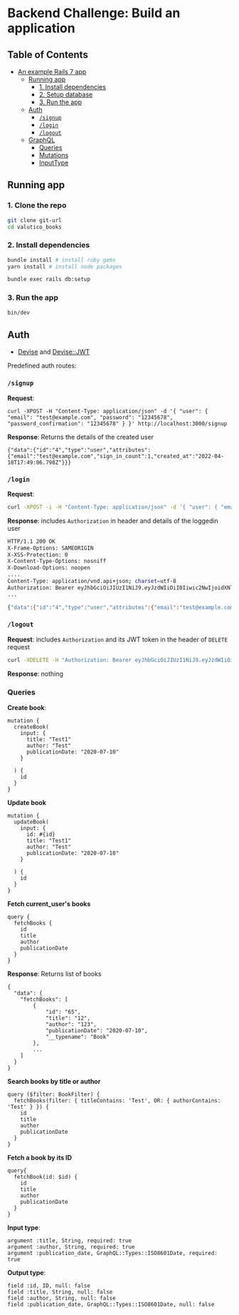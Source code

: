 # Backend Challenge: Build an application

<!-- List of all topics -->

## Table of Contents

- [An example Rails 7 app](#an-example-rails-7-app)
  - [Running app](#running-app)
    - [1. Install dependencies](#2-install-dependencies)
    - [2. Setup database](#4-setup-database)
    - [3. Run the app](#5-run-the-app)
  - [Auth](#auth)
    - [`/signup`](#signup)
    - [`/login`](#login)
    - [`/logout`](#logout)
  - [GraphQL](#auth)
    - [Queries](#2-qqueries)
    - [Mutations](#2-mutations)
    - [InputType](#2-input-type)

## Running app

### 1. Clone the repo

```bash
git clone git-url
cd valutico_books
```

### 2. Install dependencies

```bash
bundle install # install ruby gems
yarn install # install node packages
```

```bash
bundle exec rails db:setup
```

### 3. Run the app

```bash
bin/dev
```

## Auth

- [Devise](https://github.com/heartcombo/devise) and [Devise::JWT](https://github.com/waiting-for-dev/devise-jwt)

Predefined auth routes:

### `/signup`

**Request**:

```
curl -XPOST -H "Content-Type: application/json" -d '{ "user": { "email": "test@example.com", "password": "12345678", "password_confirmation": "12345678" } }' http://localhost:3000/signup
```

**Response**: Returns the details of the created user

```
{"data":{"id":"4","type":"user","attributes":{"email":"test@example.com","sign_in_count":1,"created_at":"2022-04-18T17:49:06.798Z"}}}
```

### `/login`

**Request**:

```bash
curl -XPOST -i -H "Content-Type: application/json" -d '{ "user": { "email": "test@example.com", "password": "12345678" } }' http://localhost:3000/login
```

**Response**: includes `Authorization` in header and details of the loggedin user

```bash
HTTP/1.1 200 OK
X-Frame-Options: SAMEORIGIN
X-XSS-Protection: 0
X-Content-Type-Options: nosniff
X-Download-Options: noopen
....
Content-Type: application/vnd.api+json; charset=utf-8
Authorization: Bearer eyJhbGciOiJIUzI1NiJ9.eyJzdWIiOiI0Iiwic2NwIjoidXNlciIsImF1ZCI6bnVsbCwiaWF0IjoxNjUwMzA0MjU3LCJleHAiOjE2NTAzOTA2NTcsImp0aSI6IjM4ZmI4ZGIyLWVlMjgtNDg2Yy05YjE5LTA2NWVmYmQ0ZGE4MCJ9.p8766vPrhiGpPyV2FdShw1ljBx2Os3D1oE_rPjjAYrY
...

{"data":{"id":"4","type":"user","attributes":{"email":"test@example.com","sign_in_count":2,"created_at":"2022-04-18T17:49:06.798Z"}}}
```

### `/logout`

**Request**: includes `Authorization` and its JWT token in the header of `DELETE` request

```bash
curl -XDELETE -H "Authorization: Bearer eyJhbGciOiJIUzI1NiJ9.eyJzdWIiOiI0Iiwic2NwIjoidXNlciIsImF1ZCI6bnVsbCwiaWF0IjoxNjUwMzA0MjU3LCJleHAiOjE2NTAzOTA2NTcsImp0aSI6IjM4ZmI4ZGIyLWVlMjgtNDg2Yy05YjE5LTA2NWVmYmQ0ZGE4MCJ9.p8766vPrhiGpPyV2FdShw1ljBx2Os3D1oE_rPjjAYrY" -H "Content-Type: application/json" http://localhost:3000/logout
```

**Response**: nothing

### Queries

**Create book**:

```
mutation {
  createBook(
    input: {
      title: "Test1"
      author: "Test"
      publicationDate: "2020-07-10"
    }

  ) {
    id
  }
}
```

**Update book**

```
mutation {
  updateBook(
    input: {
      id: #{id}
      title: "Test1"
      author: "Test"
      publicationDate: "2020-07-10"
    }

  ) {
    id
  }
}
```

**Fetch current_user's books**

```
query {
  fetchBooks {
    id
    title
    author
    publicationDate
  }
}
```

**Response**: Returns list of books

```
{
  "data": {
    "fetchBooks": [
        {
            "id": "65",
            "title": "12",
            "author": "123",
            "publicationDate": "2020-07-10",
            "__typename": "Book"
        },
        ...
    ]
  }
}
```

**Search books by title or author**

```
query ($filter: BookFilter) {
  fetchBooks(filter: { titleContains: 'Test', OR: { authorContains: 'Test' } }) {
    id
    title
    author
    publicationDate
  }
}
```

**Fetch a book by its ID**

```
query{
  fetchBook(id: $id) {
    id
    title
    author
    publicationDate
  }
}
```

**Input type**:

```
argument :title, String, required: true
argument :author, String, required: true
argument :publication_date, GraphQL::Types::ISO8601Date, required: true
```

**Output type**:

```
field :id, ID, null: false
field :title, String, null: false
field :author, String, null: false
field :publication_date, GraphQL::Types::ISO8601Date, null: false
```
